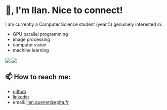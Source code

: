 # 👋, I'm Ilan. Nice to connect! 

I am currently a Computer Science student (year 5) genuinely interested in:
* GPU parallel programming
* image processing
* computer vision
* machine learning

<a href="https://github.com/anuraghazra/github-readme-stats">
  <img align="center" src="https://github-readme-stats.vercel.app/api?username=Li0nMo0se&count_private=true&show_icons=true" />
</a>
<a href="https://github.com/anuraghazra/github-readme-stats"">
  <img align="center" src="https://github-readme-stats.vercel.app/api/top-langs/?username=Li0nMo0se&hide=makefile,jupyter%20notebook,javascript,html&langs_count=4" />
</a>

## 📫 How to reach me:
* [github](https://github.com/Li0nMo0se)
* [linkedin](https://www.linkedin.com/in/ilan-guenet/?locale=en_US)
* email: ilan.guenet@epita.fr
<!--
**Li0nMo0se/Li0nMo0se** is a ✨ _special_ ✨ repository because its `README.md` (this file) appears on your GitHub profile.

Here are some ideas to get you started:

- 🔭 I’m currently working on ...
- 🌱 I’m currently learning ...
- 👯 I’m looking to collaborate on ...
- 🤔 I’m looking for help with ...
- 💬 Ask me about ...
- 📫 How to reach me: ...
- 😄 Pronouns: ...
- ⚡ Fun fact: ...
-->
